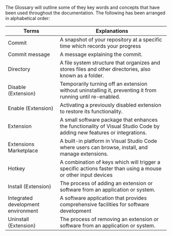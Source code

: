 
The Glossary will outline some of they key words and concepts that have been used throughout the documentation. The following has been arranged in alphabetical order:


| Terms                              | Explanations                                                                           |
| ---------------------------------- | -------------------------------------------------------------------------------------- |
| Commit                             | A snapshot of your repository at a specific time which records your progress           |
| Commit message                     | A message explaining the commit.                                                       |
| Directory                          | A file system structure that organizes and stores files and other directories, also known as a folder.   |
| Disable (Extension)                            | Temporarily turning off an extension without uninstalling it, preventing it from running until re-enabled. |
| Enable (Extension)                             | Activating a previously disabled extension to restore its functionality. |
| Extension                          | A small software package that enhances the functionality of Visual Studio Code by adding new features or integrations. |
| Extensions Marketplace             | A built-in platform in Visual Studio Code where users can browse, install, and manage extensions. |
| Hotkey                             | A combination of keys which will trigger a specific actions faster than using a mouse or other input devices  |
| Install (Extension)                          | The process of adding an extension or software from an application or system. |
| Integrated development environment | A software application that provides comprehensive facilities for software development |
| Uninstall (Extension)                          | The process of removing an extension or software from an application or system. |